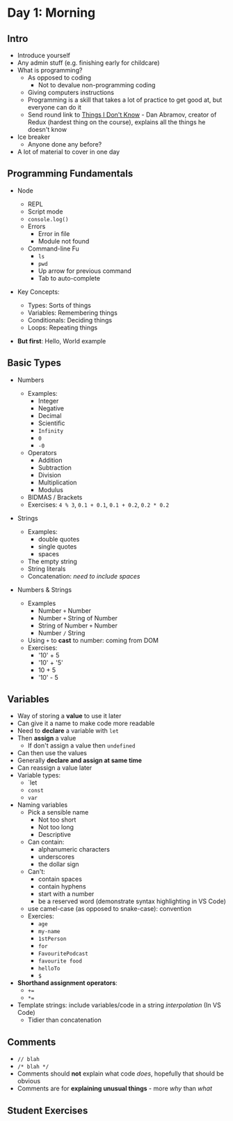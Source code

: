 # Day 1: Morning

## Intro

- Introduce yourself
- Any admin stuff (e.g. finishing early for childcare)
- What is programming?
    - As opposed to coding
        - Not to devalue non-programming coding
    - Giving computers instructions
    - Programming is a skill that takes a lot of practice to get good at, but everyone can do it
    - Send round link to [Things I Don't Know](https://overreacted.io/things-i-dont-know-as-of-2018/) - Dan Abramov, creator of Redux (hardest thing on the course), explains all the things he doesn't know
- Ice breaker
    - Anyone done any before?
- A lot of material to cover in one day


## Programming Fundamentals

- Node
    - REPL
    - Script mode
    - `console.log()`
    - Errors
        - Error in file
        - Module not found
    - Command-line Fu
        - `ls`
        - `pwd`
        - Up arrow for previous command
        - Tab to auto-complete

- Key Concepts:
    - Types: Sorts of things
    - Variables: Remembering things
    - Conditionals: Deciding things
    - Loops: Repeating things

- **But first**: Hello, World example



## Basic Types

- Numbers
    - Examples:
        - Integer
        - Negative
        - Decimal
        - Scientific
        - `Infinity`
        - `0`
        - `-0`
    - Operators
        - Addition
        - Subtraction
        - Division
        - Multiplication
        - Modulus
    - BIDMAS / Brackets
    - Exercises: `4 % 3`, `0.1 + 0.1`, `0.1 + 0.2`, `0.2 * 0.2`

- Strings
    - Examples:
        - double quotes
        - single quotes
        - spaces
    - The empty string
    - String literals
    - Concatenation: *need to include spaces*

- Numbers & Strings
    - Examples
        - Number `+` Number
        - Number `+` String of Number
        - String of Number `+` Number
        - Number `/` String
    - Using `+` to **cast** to number: coming from DOM
    - Exercises:
        - '10' + 5
        - '10' + '5'
        - 10 + 5
        - '10' - 5


## Variables

- Way of storing a **value** to use it later
- Can give it a name to make code more readable
- Need to **declare** a variable with `let`
- Then **assign** a value
    - If don't assign a value then `undefined`
- Can then use the values
- Generally **declare and assign at same time**
- Can reassign a value later
- Variable types:
    - `let
    - `const`
    - `var`
- Naming variables
    - Pick a sensible name
        - Not too short
        - Not too long
        - Descriptive
    - Can contain:
        - alphanumeric characters
        - underscores
        - the dollar sign
    - Can't:
        - contain spaces
        - contain hyphens
        - start with a number
        - be a reserved word (demonstrate syntax highlighting in VS Code)
    - use camel-case (as opposed to snake-case): convention
    - Exercies:
        - `age`
        - `my-name`
        - `1stPerson`
        - `for`
        - `FavouritePodcast`
        - `favourite food`
        - `helloTo`
        - `$`
- **Shorthand assignment operators**:
    - `+=`
    - `*=`
- Template strings: include variables/code in a string *interpolation* (In VS Code)
    - Tidier than concatenation


## Comments

- `// blah`
- `/* blah */`
- Comments should **not** explain what code *does*, hopefully that should be obvious
- Comments are for **explaining unusual things** - more *why* than *what*


## **Student Exercises**
